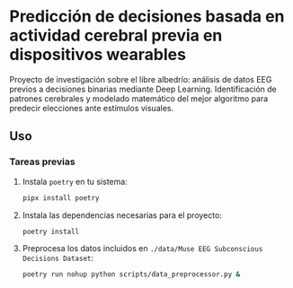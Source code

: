 # Predicción de decisiones basada en actividad cerebral previa en dispositivos wearables
Proyecto de investigación sobre el libre albedrío: análisis de datos EEG previos a decisiones binarias mediante Deep Learning. Identificación de patrones cerebrales y modelado matemático del mejor algoritmo para predecir elecciones ante estímulos visuales.

## Uso
### Tareas previas
1. Instala ```poetry``` en tu sistema:
    ```bash
    pipx install poetry
    ```

1. Instala las dependencias necesarias para el proyecto:
    ```bash 
    poetry install
    ```
1. Preprocesa los datos incluidos en ```./data/Muse EEG Subconscious Decisions Dataset```:

    ```bash
    poetry run nohup python scripts/data_preprocessor.py &
    ```
